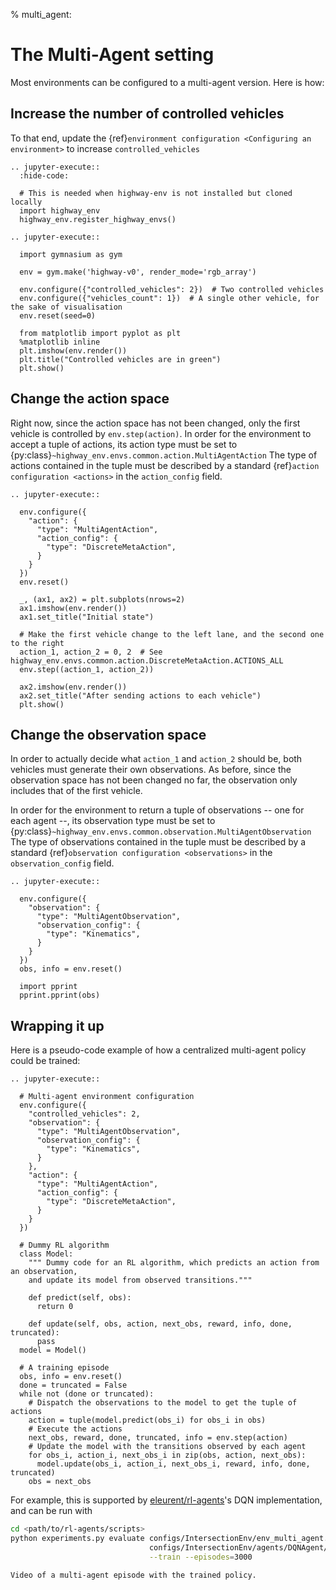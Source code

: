 % multi_agent:

# The Multi-Agent setting

Most environments can be configured to a multi-agent version. Here is how:

## Increase the number of controlled vehicles

To that end, update the {ref}`environment configuration <Configuring an environment>` to increase `controlled_vehicles`

```{eval-rst}
.. jupyter-execute::
  :hide-code:

  # This is needed when highway-env is not installed but cloned locally
  import highway_env
  highway_env.register_highway_envs()
```

```{eval-rst}
.. jupyter-execute::

  import gymnasium as gym

  env = gym.make('highway-v0', render_mode='rgb_array')

  env.configure({"controlled_vehicles": 2})  # Two controlled vehicles
  env.configure({"vehicles_count": 1})  # A single other vehicle, for the sake of visualisation
  env.reset(seed=0)

  from matplotlib import pyplot as plt
  %matplotlib inline
  plt.imshow(env.render())
  plt.title("Controlled vehicles are in green")
  plt.show()
```

## Change the action space

Right now, since the action space has not been changed, only the first vehicle is controlled by `env.step(action)`.
In order for the environment to accept a tuple of actions, its action type must be set to {py:class}`~highway_env.envs.common.action.MultiAgentAction`
The type of actions contained in the tuple must be described by a standard {ref}`action configuration <actions>` in the `action_config` field.

```{eval-rst}
.. jupyter-execute::

  env.configure({
    "action": {
      "type": "MultiAgentAction",
      "action_config": {
        "type": "DiscreteMetaAction",
      }
    }
  })
  env.reset()

  _, (ax1, ax2) = plt.subplots(nrows=2)
  ax1.imshow(env.render())
  ax1.set_title("Initial state")

  # Make the first vehicle change to the left lane, and the second one to the right
  action_1, action_2 = 0, 2  # See highway_env.envs.common.action.DiscreteMetaAction.ACTIONS_ALL
  env.step((action_1, action_2))

  ax2.imshow(env.render())
  ax2.set_title("After sending actions to each vehicle")
  plt.show()

```

## Change the observation space

In order to actually decide what `action_1` and `action_2` should be, both vehicles must generate their own observations.
As before, since the observation space has not been changed no far, the observation only includes that of the first vehicle.

In order for the environment to return a tuple of observations -- one for each agent --, its observation type must be set to {py:class}`~highway_env.envs.common.observation.MultiAgentObservation`
The type of observations contained in the tuple must be described by a standard {ref}`observation configuration <observations>` in the `observation_config` field.

```{eval-rst}
.. jupyter-execute::

  env.configure({
    "observation": {
      "type": "MultiAgentObservation",
      "observation_config": {
        "type": "Kinematics",
      }
    }
  })
  obs, info = env.reset()

  import pprint
  pprint.pprint(obs)
```

## Wrapping it up

Here is a pseudo-code example of how a centralized multi-agent policy could be trained:

```{eval-rst}
.. jupyter-execute::

  # Multi-agent environment configuration
  env.configure({
    "controlled_vehicles": 2,
    "observation": {
      "type": "MultiAgentObservation",
      "observation_config": {
        "type": "Kinematics",
      }
    },
    "action": {
      "type": "MultiAgentAction",
      "action_config": {
        "type": "DiscreteMetaAction",
      }
    }
  })

  # Dummy RL algorithm
  class Model:
    """ Dummy code for an RL algorithm, which predicts an action from an observation,
    and update its model from observed transitions."""

    def predict(self, obs):
      return 0

    def update(self, obs, action, next_obs, reward, info, done, truncated):
      pass
  model = Model()

  # A training episode
  obs, info = env.reset()
  done = truncated = False
  while not (done or truncated):
    # Dispatch the observations to the model to get the tuple of actions
    action = tuple(model.predict(obs_i) for obs_i in obs)
    # Execute the actions
    next_obs, reward, done, truncated, info = env.step(action)
    # Update the model with the transitions observed by each agent
    for obs_i, action_i, next_obs_i in zip(obs, action, next_obs):
      model.update(obs_i, action_i, next_obs_i, reward, info, done, truncated)
    obs = next_obs

```

For example, this is supported by [eleurent/rl-agents](https://github.com/eleurent/rl-agents)'s DQN implementation, and can be run with

```bash
cd <path/to/rl-agents/scripts>
python experiments.py evaluate configs/IntersectionEnv/env_multi_agent.json \
                               configs/IntersectionEnv/agents/DQNAgent/ego_attention_2h.json \
                               --train --episodes=3000
```

```{figure} https://raw.githubusercontent.com/eleurent/highway-env/gh-media/docs/media/intersection_multi_agent.gif
Video of a multi-agent episode with the trained policy.
```
